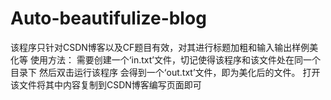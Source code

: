# Auto-beautifulize-blog
该程序只针对CSDN博客以及CF题目有效，对其进行标题加粗和输入输出样例美化等
使用方法：
  需要创建一个‘in.txt’文件，切记使得该程序和该文件处在同一个目录下
  然后双击运行该程序
  会得到一个‘out.txt’文件，即为美化后的文件。
  打开该文件将其中内容复制到CSDN博客编写页面即可
